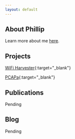 ```yaml
---
layout: default
---
```


## About Phillip

Learn more about me [here](./about-Phillip.md).

## Projects

[WiFi Harvester](https://github.com/gaterunner341/wifiHarvester){:target="_blank"} 

[PCAPa](https://github.com/gaterunner341/PCAPa){:target="_blank"} 

## Publications

Pending

## Blog

Pending

